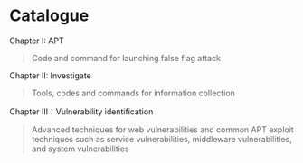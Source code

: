 # Catalogue

Chapter I: APT

> Code and command for launching false flag attack

Chapter II: Investigate

> Tools, codes and commands for information collection

Chapter Ⅲ：Vulnerability identification

> Advanced techniques for web vulnerabilities and common APT exploit techniques such as service vulnerabilities, middleware vulnerabilities, and system vulnerabilities
